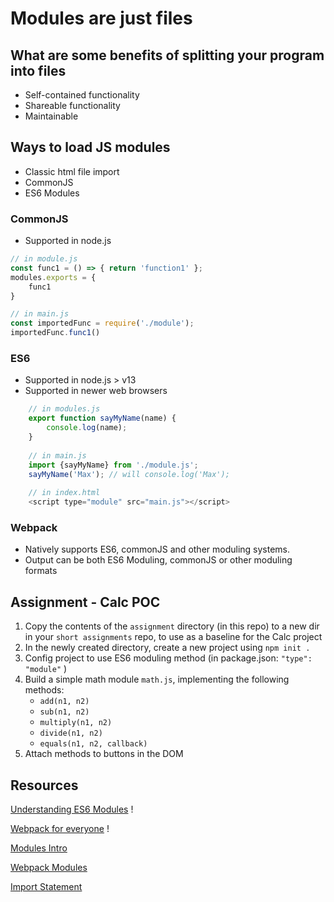 # Modules are just files

## What are some benefits of splitting your program into files
* Self-contained functionality
* Shareable functionality
* Maintainable

## Ways to load JS modules
* Classic html file import
* CommonJS
* ES6 Modules

### CommonJS
* Supported in node.js
```js
// in module.js
const func1 = () => { return 'function1' };
modules.exports = {
    func1
}

// in main.js
const importedFunc = require('./module');
importedFunc.func1()
```

### ES6
* Supported in node.js > v13
* Supported in newer web browsers
```js
    // in modules.js
    export function sayMyName(name) {
        console.log(name);
    }
    
    // in main.js
    import {sayMyName} from './module.js';
    sayMyName('Max'); // will console.log('Max'); 
    
    // in index.html
    <script type="module" src="main.js"></script>
```

### Webpack
* Natively supports ES6, commonJS and other moduling systems.
* Output can be both ES6 Moduling, commonJS or other moduling formats

## Assignment - Calc POC
1. Copy the contents of the `assignment` directory (in this repo) to a new dir in your `short assignments` repo, to use as a baseline for the Calc project
2. In the newly created directory, create a new project using `npm init .`
3. Config project to use ES6 moduling method (in package.json: `"type": "module"` )
4. Build a simple math module `math.js`, implementing the following methods:
    * `add(n1, n2)`
    * `sub(n1, n2)`
    * `multiply(n1, n2)`
    * `divide(n1, n2)`
    * `equals(n1, n2, callback)`
5. Attach methods to buttons in the DOM


## Resources
[Understanding ES6 Modules](https://www.sitepoint.com/understanding-es6-modules/) !

[Webpack for everyone](https://laracasts.com/series/webpack-for-everyone) !

[Modules Intro](https://javascript.info/modules-intro)

[Webpack Modules](https://webpack.js.org/concepts/modules/)

[Import Statement](https://developer.mozilla.org/en-US/docs/Web/JavaScript/Reference/Statements/import)
